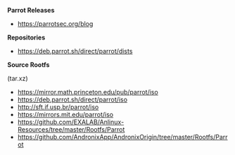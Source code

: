 <b>Parrot Releases</b>
- https://parrotsec.org/blog

<b>Repositories</b>
- https://deb.parrot.sh/direct/parrot/dists

<b>Source Rootfs</b>

(tar.xz)</br>
- https://mirror.math.princeton.edu/pub/parrot/iso
- https://deb.parrot.sh/direct/parrot/iso
- http://sft.if.usp.br/parrot/iso
- https://mirrors.mit.edu/parrot/iso
- https://github.com/EXALAB/Anlinux-Resources/tree/master/Rootfs/Parrot
- https://github.com/AndronixApp/AndronixOrigin/tree/master/Rootfs/Parrot
